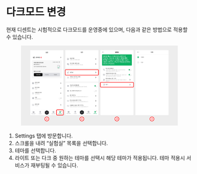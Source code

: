 # 다크모드 변경

현재 디센트는 시험적으로 다크모드를 운영중에 있으며, 다음과 같은 방법으로 적용할 수 있습니다.

<figure><img src="../.gitbook/assets/1.jpg" alt=""><figcaption></figcaption></figure>

1. Settings 탭에 방문합니다.
2. 스크롤을 내려 “실험실” 목록을 선택합니다.
3. 테마를 선택합니다.
4. 라이트 또는 다크 중 원하는 테마를 선택시 해당 테마가 적용됩니다. 테마 적용시 서비스가 재부팅될 수 있습니다.
